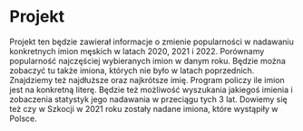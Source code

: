 # Projekt
Projekt ten będzie zawierał informacje o zmienie popularności w nadawaniu konkretnych imion męskich w latach 2020, 2021 i 2022. Porównamy popularność najczęściej wybieranych imion w danym roku. Będzie można zobaczyć tu także imiona, których nie było w latach poprzednich. Znajdziemy też najdłuższe oraz najkrótsze imię. Program policzy ile imion jest na konkretną literę. Będzie też możliwość wyszukania jakiegoś imienia i zobaczenia statystyk jego nadawania w przeciągu tych 3 lat. Dowiemy się też czy w Szkocji w 2021 roku zostały nadane imiona, które wystąpiły w Polsce.
